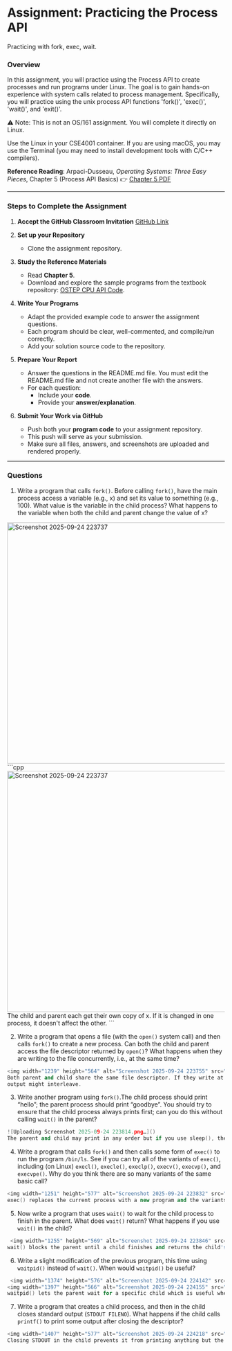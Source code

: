 # Assignment: Practicing the Process API
Practicing with fork, exec, wait. 

### Overview

In this assignment, you will practice using the Process API to create processes and run programs under Linux. The goal is to gain hands-on experience with system calls related to process management. Specifically, you will practice using the unix process API functions 'fork()', 'exec()', 'wait()', and 'exit()'. 

⚠️ Note: This is not an OS/161 assignment. You will complete it directly on Linux. 

Use the Linux in your CSE4001 container. If you are using macOS, you may use the Terminal (you may need to install development tools with C/C++ compilers). 

**Reference Reading**: Arpaci-Dusseau, *Operating Systems: Three Easy Pieces*, Chapter 5 (Process API Basics)
 👉 [Chapter 5 PDF](http://pages.cs.wisc.edu/~remzi/OSTEP/cpu-api.pdf)

---

### **Steps to Complete the Assignment**

1. **Accept the GitHub Classroom Invitation**
    [GitHub Link](https://classroom.github.com/a/FZh4BrQG)
2. **Set up your Repository**
   - Clone the assignment repository.
3. **Study the Reference Materials**
   - Read **Chapter 5**.
   - Download and explore the sample programs from the textbook repository:
      [OSTEP CPU API Code](https://github.com/remzi-arpacidusseau/ostep-code/tree/master/cpu-api).
4. **Write Your Programs**
   - Adapt the provided example code to answer the assignment questions.
   - Each program should be clear, well-commented, and compile/run correctly.
   - Add your solution source code to the repository.

5. **Prepare Your Report**
   - Answer the questions in the README.md file. You must edit the README.md file and not create another file with the answers. 
   - For each question:
     - Include your **code**.
     - Provide your **answer/explanation**.
6. **Submit Your Work via GitHub**
   - Push both your **program code** to your assignment repository.
   - This push will serve as your submission.
   - Make sure all files, answers, and screenshots are uploaded and rendered properly.








---
### Questions
1. Write a program that calls `fork()`. Before calling `fork()`, have the main process access a variable (e.g., x) and set its value to something (e.g., 100). What value is the variable in the child process? What happens to the variable when both the child and parent change the value of x?

<img width="1240" height="557" alt="Screenshot 2025-09-24 223737" src="https://github.com/user-attachments/assets/5f89a8a8-a8f8-4b9f-bd92-02443ac3c367" />
```cpp
<img width="1240" height="557" alt="Screenshot 2025-09-24 223737" src="https://github.com/user-attachments/assets/5f89a8a8-a8f8-4b9f-bd92-02443ac3c367" />
The child and parent each get their own copy of x. If it is changed in one process, it doesn't affect the other. 
```


2. Write a program that opens a file (with the `open()` system call) and then calls `fork()` to create a new process. Can both the child and parent access the file descriptor returned by `open()`? What happens when they are writing to the file concurrently, i.e., at the same time?

```cpp
<img width="1239" height="564" alt="Screenshot 2025-09-24 223755" src="https://github.com/user-attachments/assets/181a18d4-331c-4cd7-9ef9-a6241a48b795" />
Both parent and child share the same file descriptor. If they write at the same time, the <img width="1250" height="571" alt="Screenshot 2025-09-24 223814" src="https://github.com/user-attachments/assets/9cfbc520-7070-4a39-80f1-8d5ec0190471" />
output might interleave. 
```

3. Write another program using `fork()`.The child process should print “hello”; the parent process should print “goodbye”. You should try to ensure that the child process always prints first; can you do this without calling `wait()` in the parent?

```cpp
![Uploading Screenshot 2025-09-24 223814.png…]()
The parent and child may print in any order but if you use sleep(), the child will print first.
```


4. Write a program that calls `fork()` and then calls some form of `exec()` to run the program `/bin/ls`. See if you can try all of the variants of `exec()`, including (on Linux) `execl()`, `execle()`, `execlp()`, `execv()`, `execvp()`, and `execvpe()`. Why do you think there are so many variants of the same basic call?

```cpp
<img width="1251" height="577" alt="Screenshot 2025-09-24 223832" src="https://github.com/user-attachments/assets/d2944deb-ed16-4ea7-9439-7d5d20c440f9" />
exec() replaces the current process with a new program and the variants exist to provide flexibility in passing arguments. 
```

5. Now write a program that uses `wait()` to wait for the child process to finish in the parent. What does `wait()` return? What happens if you use `wait()` in the child?

```cpp
 <img width="1255" height="569" alt="Screenshot 2025-09-24 223846" src="https://github.com/user-attachments/assets/490a5219-d805-4fce-b760-a5919b58a562" />
wait() blocks the parent until a child finishes and returns the child's PID. If a child calls it, then it fails because it has no children. 
```

6. Write a slight modification of the previous program, this time using `waitpid()` instead of `wait()`. When would `waitpid()` be useful?

```cpp
 <img width="1374" height="576" alt="Screenshot 2025-09-24 224142" src="https://github.com/user-attachments/assets/9fe5f766-9fa7-4ed9-8f46-2350800f018f" />
<img width="1397" height="566" alt="Screenshot 2025-09-24 224155" src="https://github.com/user-attachments/assets/57900f24-6139-4f9b-903d-fecbe74a47b1" />
waitpid() lets the parent wait for a specific child which is useful when multiple children are running. 
```

7. Write a program that creates a child process, and then in the child closes standard output (`STDOUT FILENO`). What happens if the child calls `printf()` to print some output after closing the descriptor?

```cpp
<img width="1407" height="577" alt="Screenshot 2025-09-24 224218" src="https://github.com/user-attachments/assets/929f377f-cfa6-40d0-b208-d56fe4a8cc56" />
Closing STDOUT in the child prevents it from printing anything but the parent's output is unaffected. 
```

